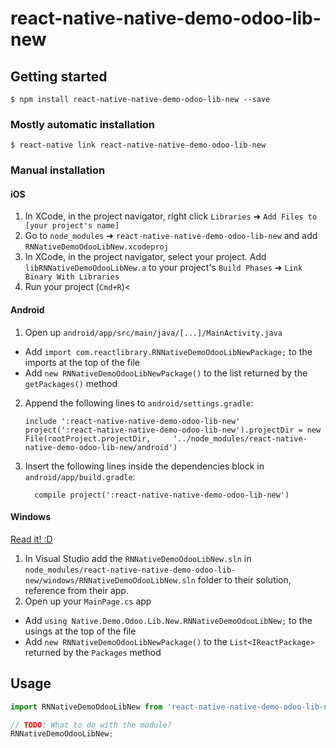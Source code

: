 
# react-native-native-demo-odoo-lib-new

## Getting started

`$ npm install react-native-native-demo-odoo-lib-new --save`

### Mostly automatic installation

`$ react-native link react-native-native-demo-odoo-lib-new`

### Manual installation


#### iOS

1. In XCode, in the project navigator, right click `Libraries` ➜ `Add Files to [your project's name]`
2. Go to `node_modules` ➜ `react-native-native-demo-odoo-lib-new` and add `RNNativeDemoOdooLibNew.xcodeproj`
3. In XCode, in the project navigator, select your project. Add `libRNNativeDemoOdooLibNew.a` to your project's `Build Phases` ➜ `Link Binary With Libraries`
4. Run your project (`Cmd+R`)<

#### Android

1. Open up `android/app/src/main/java/[...]/MainActivity.java`
  - Add `import com.reactlibrary.RNNativeDemoOdooLibNewPackage;` to the imports at the top of the file
  - Add `new RNNativeDemoOdooLibNewPackage()` to the list returned by the `getPackages()` method
2. Append the following lines to `android/settings.gradle`:
  	```
  	include ':react-native-native-demo-odoo-lib-new'
  	project(':react-native-native-demo-odoo-lib-new').projectDir = new File(rootProject.projectDir, 	'../node_modules/react-native-native-demo-odoo-lib-new/android')
  	```
3. Insert the following lines inside the dependencies block in `android/app/build.gradle`:
  	```
      compile project(':react-native-native-demo-odoo-lib-new')
  	```

#### Windows
[Read it! :D](https://github.com/ReactWindows/react-native)

1. In Visual Studio add the `RNNativeDemoOdooLibNew.sln` in `node_modules/react-native-native-demo-odoo-lib-new/windows/RNNativeDemoOdooLibNew.sln` folder to their solution, reference from their app.
2. Open up your `MainPage.cs` app
  - Add `using Native.Demo.Odoo.Lib.New.RNNativeDemoOdooLibNew;` to the usings at the top of the file
  - Add `new RNNativeDemoOdooLibNewPackage()` to the `List<IReactPackage>` returned by the `Packages` method


## Usage
```javascript
import RNNativeDemoOdooLibNew from 'react-native-native-demo-odoo-lib-new';

// TODO: What to do with the module?
RNNativeDemoOdooLibNew;
```
  